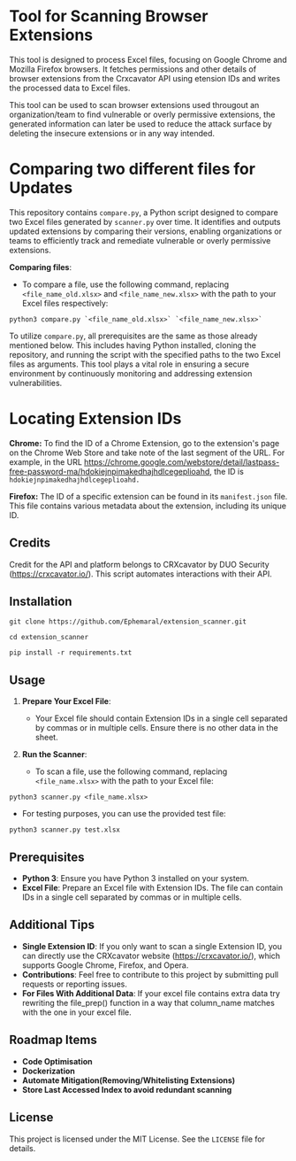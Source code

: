 # Tool for Scanning Browser Extensions

This tool is designed to process Excel files, focusing on Google Chrome and Mozilla Firefox browsers. It fetches permissions and other details of browser extensions from the Crxcavator API using etension IDs and writes the processed data to Excel files.

This tool can be used to scan browser extensions used througout an organization/team to find vulnerable or overly permissive extensions, the generated information can later be used to reduce the attack surface by deleting the insecure extensions or in any way intended.

# Comparing two different files for Updates

This repository contains `compare.py`, a Python script designed to compare two Excel files generated by `scanner.py` over time. It identifies and outputs updated extensions by comparing their versions, enabling organizations or teams to efficiently track and remediate vulnerable or overly permissive extensions.

**Comparing files**:
   - To compare a file, use the following command, replacing `<file_name_old.xlsx>` and `<file_name_new.xlsx>` with the path to your Excel files respectively:
~~~ 
python3 compare.py `<file_name_old.xlsx>` `<file_name_new.xlsx>`
~~~

To utilize `compare.py`, all prerequisites are the same as those already mentioned below. This includes having Python installed, cloning the repository, and running the script with the specified paths to the two Excel files as arguments. This tool plays a vital role in ensuring a secure environment by continuously monitoring and addressing extension vulnerabilities.

# Locating Extension IDs

**Chrome:** To find the ID of a Chrome Extension, go to the extension's page on the Chrome Web Store and take note of the last segment of the URL. For example, in the URL https://chrome.google.com/webstore/detail/lastpass-free-password-ma/hdokiejnpimakedhajhdlcegeplioahd, the ID is `hdokiejnpimakedhajhdlcegeplioahd.`

**Firefox:** The ID of a specific extension can be found in its `manifest.json` file. This file contains various metadata about the extension, including its unique ID.

## Credits

Credit for the API and platform belongs to CRXcavator by DUO Security (https://crxcavator.io/). This script automates interactions with their API.

## Installation

~~~
git clone https://github.com/Ephemaral/extension_scanner.git

cd extension_scanner

pip install -r requirements.txt
~~~

## Usage

1. **Prepare Your Excel File**:
   - Your Excel file should contain Extension IDs in a single cell separated by commas or in multiple cells. Ensure there is no other data in the sheet.

2. **Run the Scanner**:
   - To scan a file, use the following command, replacing `<file_name.xlsx>` with the path to your Excel file:
~~~ 
python3 scanner.py <file_name.xlsx>
~~~

- For testing purposes, you can use the provided test file:

~~~
python3 scanner.py test.xlsx
~~~


## Prerequisites

- **Python 3**: Ensure you have Python 3 installed on your system.
- **Excel File**: Prepare an Excel file with Extension IDs. The file can contain IDs in a single cell separated by commas or in multiple cells.

## Additional Tips

- **Single Extension ID**: If you only want to scan a single Extension ID, you can directly use the CRXcavator website (https://crxcavator.io/), which supports Google Chrome, Firefox, and Opera.
- **Contributions**: Feel free to contribute to this project by submitting pull requests or reporting issues.
- **For Files With Additional Data**: If your excel file contains extra data try rewriting the file_prep() function in a way that column_name matches with the one in your excel file.

## Roadmap Items

- **Code Optimisation**
- **Dockerization**
- **Automate Mitigation(Removing/Whitelisting Extensions)**
- **Store Last Accessed Index to avoid redundant scanning**

  
## License

This project is licensed under the MIT License. See the `LICENSE` file for details.

